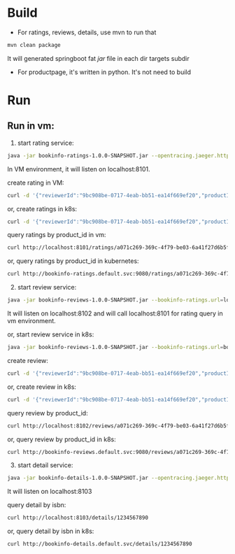 # Build

* For ratings, reviews, details, use mvn to run that
~~~~~bash
mvn clean package
~~~~~
It will generated springboot fat *jar* file in each dir targets subdir

* For productpage, it's written in python. It's not need to build

# Run

## Run in vm:

1. start rating service: 
~~~~~bash
java -jar bookinfo-ratings-1.0.0-SNAPSHOT.jar --opentracing.jaeger.http-sender.url=http://jaeger-collector.default.svc:14268/api/traces
~~~~~
In VM environment, it will listen on localhost:8101. 

create rating in VM:
~~~~~bash
curl -d '{"reviewerId":"9bc908be-0717-4eab-bb51-ea14f669ef20","productId":"a071c269-369c-4f79-be03-6a41f27d6b5f","rating":3}' -H "Content-Type: application/json" -X POST http://localhost:8101/ratings
~~~~~

or, create ratings in k8s:
~~~~~bash
curl -d '{"reviewerId":"9bc908be-0717-4eab-bb51-ea14f669ef20","productId":"a071c269-369c-4f79-be03-6a41f27d6b5f","rating":3}' -H "Content-Type: application/json" -X POST http://bookinfo-ratings.default.svc:9080/ratings
~~~~~

query ratings by product_id in vm:
~~~~~bash
curl http://localhost:8101/ratings/a071c269-369c-4f79-be03-6a41f27d6b5f
~~~~~

or, query ratings by product_id in kubernetes:
~~~~~bash
curl http://bookinfo-ratings.default.svc:9080/ratings/a071c269-369c-4f79-be03-6a41f27d6b5f
~~~~~

2. start review service:
~~~~~bash
java -jar bookinfo-reviews-1.0.0-SNAPSHOT.jar --bookinfo-ratings.url=localhost:8101 --opentracing.jaeger.http-sender.url=http://jaeger-collector.default.svc:14268/api/traces
~~~~~
It will listen on localhost:8102 and will call localhost:8101 for rating query in vm environment.

or, start review service in k8s:
~~~~~bash
java -jar bookinfo-reviews-1.0.0-SNAPSHOT.jar --bookinfo-ratings.url=bookinfo-ratings.default.svc:9080 --opentracing.jaeger.http-sender.url=http://jaeger-collector.default.svc:14268/api/traces
~~~~~

create review:
~~~~~bash
curl -d '{"reviewerId":"9bc908be-0717-4eab-bb51-ea14f669ef20","productId":"a071c269-369c-4f79-be03-6a41f27d6b5f","review":"This was OK.","rating":3}' -H "Content-Type: application/json" -X POST http://localhost:8102/reviews
~~~~~

or, create review in k8s:
~~~~~bash
curl -d '{"reviewerId":"9bc908be-0717-4eab-bb51-ea14f669ef20","productId":"a071c269-369c-4f79-be03-6a41f27d6b5f","review":"This was OK.","rating":3}' -H "Content-Type: application/json" -X POST http://bookinfo-reviews.default.svc:9080/reviews
~~~~~

query review by product_id:
~~~~~bash
curl http://localhost:8102/reviews/a071c269-369c-4f79-be03-6a41f27d6b5f
~~~~~

or, query review by product_id in k8s:
~~~~~bash
curl http://bookinfo-reviews.default.svc:9080/reviews/a071c269-369c-4f79-be03-6a41f27d6b5f
~~~~~

3. start detail service:
~~~~~bash
java -jar bookinfo-details-1.0.0-SNAPSHOT.jar --opentracing.jaeger.http-sender.url=http://jaeger-collector.default.svc:14268/api/traces
~~~~~
It will listen on localhost:8103

query detail by isbn:
~~~~~bash
curl http://localhost:8103/details/1234567890
~~~~~

or, query detail by isbn in k8s:
~~~~~bash
curl http://bookinfo-details.default.svc/details/1234567890
~~~~~


